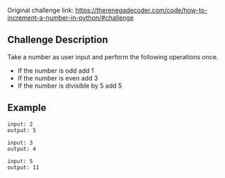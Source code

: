 Original challenge link: https://therenegadecoder.com/code/how-to-increment-a-number-in-python/#challenge

## Challenge Description
Take a number as user input and perform the following operations once.

- If the number is odd add 1
- If the number is even add 3
- If the number is divisible by 5 add 5

## Example
```
input: 2
output: 5

input: 3
output: 4

input: 5
output: 11
```
